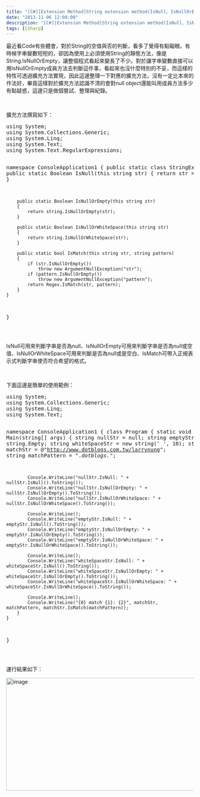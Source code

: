 ```yaml
---
title: "[C#][Extension Method]String extension method(IsNull、IsNullOrEmpty、IsNullOrWhiteSpace、IsMatch)"
date: "2013-11-06 12:00:00"
description: "[C#][Extension Method]String extension method(IsNull、IsNullOrEmpty、IsNullOrWhiteSpace、IsMatch)"
tags: [CSharp]
---
```


<p>最近看Code有些體會，對於String的空值與否的判斷，看多了覺得有點礙眼。有時候字串變數短短的，卻因為使用上必須使用String的靜態方法，像是String.IsNullOrEmpty，讓整個程式看起來變長了不少。對於讓字串變數直接可以用IsNullOrEmpty成員方法去判斷這件事，看起來也沒什麼特別的不妥，而這樣的特性可透過擴充方法實現，因此這邊整理一下對應的擴充方法，沒有一定比本來的作法好，畢竟這樣對於擴充方法認識不清的會對null object還能叫用成員方法多少有點疑惑，這邊只是做個嘗試、整理與紀錄。</p>  <p> </p>  <p>擴充方法撰寫如下：</p>  <div style="padding-bottom: 0px; margin: 0px; padding-left: 0px; padding-right: 0px; display: inline; float: none; padding-top: 0px" id="scid:812469c5-0cb0-4c63-8c15-c81123a09de7:1ee5e3d0-82e0-4125-bf3c-b4fa214f21b4" class="wlWriterSmartContent"><pre name="code" class="c#">using System;
using System.Collections.Generic;
using System.Linq;
using System.Text;
using System.Text.RegularExpressions;

namespace ConsoleApplication1
{
    public static class StringExtension
    {
        public static Boolean IsNull(this string str)
        {
            return str == null;
        }

        public static Boolean IsNullOrEmpty(this string str)
        {
            return string.IsNullOrEmpty(str);
        }

        public static Boolean IsNullOrWhiteSpace(this string str)
        {
            return string.IsNullOrWhiteSpace(str);
        }

        public static bool IsMatch(this string str, string pattern)
        {
            if (str.IsNullOrEmpty())
                throw new ArgumentNullException("str");
            if (pattern.IsNullOrEmpty())
                throw new ArgumentNullException("pattern");
            return Regex.IsMatch(str, pattern);
        }
    }
}
</pre></div>

<p> </p>

<p>IsNull可用來判斷字串是否為null、IsNullOrEmpty可用來判斷字串是否為null或空值、IsNullOrWhiteSpace可用來判斷是否為null或是空白、IsMatch可帶入正規表示式判斷字串使否符合希望的格式。</p>

<p> </p>

<p>下面這邊是簡單的使用範例：</p>

<div style="padding-bottom: 0px; margin: 0px; padding-left: 0px; padding-right: 0px; display: inline; float: none; padding-top: 0px" id="scid:812469c5-0cb0-4c63-8c15-c81123a09de7:1c459d69-d0c2-4834-a1f2-91810306047f" class="wlWriterSmartContent"><pre name="code" class="c#">using System;
using System.Collections.Generic;
using System.Linq;
using System.Text;

namespace ConsoleApplication1
{
    class Program
    {
        static void Main(string[] args)
        {
            string nullStr = null;
            string emptyStr = string.Empty;
            string whiteSpaceStr = new string(' ', 10);
            string matchStr = @"http://www.dotblogs.com.tw/larrynung";
            string matchPattern = ".*dotblogs.*";

            Console.WriteLine("nullStr.IsNull: " + nullStr.IsNull().ToString());
            Console.WriteLine("nullStr.IsNullOrEmpty: " + nullStr.IsNullOrEmpty().ToString());
            Console.WriteLine("nullStr.IsNullOrWhiteSpace: " + nullStr.IsNullOrWhiteSpace().ToString());

            Console.WriteLine();
            Console.WriteLine("emptyStr.IsNull: " + emptyStr.IsNull().ToString());
            Console.WriteLine("emptyStr.IsNullOrEmpty: " + emptyStr.IsNullOrEmpty().ToString());
            Console.WriteLine("emptyStr.IsNullOrWhiteSpace: " + emptyStr.IsNullOrWhiteSpace().ToString());

            Console.WriteLine();
            Console.WriteLine("whiteSpaceStr.IsNull: " + whiteSpaceStr.IsNull().ToString());
            Console.WriteLine("whiteSpaceStr.IsNullOrEmpty: " + whiteSpaceStr.IsNullOrEmpty().ToString());
            Console.WriteLine("whiteSpaceStr.IsNullOrWhiteSpace: " + whiteSpaceStr.IsNullOrWhiteSpace().ToString());

            Console.WriteLine();
            Console.WriteLine("{0} match {1}: {2}", matchStr, matchPattern, matchStr.IsMatch(matchPattern));
        }
    }
}</pre></div>

<p> </p>

<p>運行結果如下：</p>

<p><img style="border-bottom: 0px; border-left: 0px; border-top: 0px; border-right: 0px" border="0" alt="image" src="\images\posts0858316-43df-4866-9352-0ef014638275\image_thumb.png" width="577" height="303" /></p>
